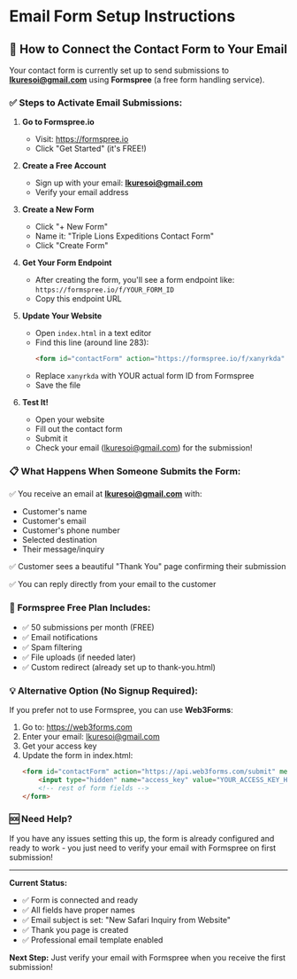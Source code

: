 # Email Form Setup Instructions

## 📧 How to Connect the Contact Form to Your Email

Your contact form is currently set up to send submissions to **lkuresoi@gmail.com** using **Formspree** (a free form handling service).

### ✅ Steps to Activate Email Submissions:

1. **Go to Formspree.io**
   - Visit: https://formspree.io
   - Click "Get Started" (it's FREE!)

2. **Create a Free Account**
   - Sign up with your email: **lkuresoi@gmail.com**
   - Verify your email address

3. **Create a New Form**
   - Click "+ New Form"
   - Name it: "Triple Lions Expeditions Contact Form"
   - Click "Create Form"

4. **Get Your Form Endpoint**
   - After creating the form, you'll see a form endpoint like: `https://formspree.io/f/YOUR_FORM_ID`
   - Copy this endpoint URL

5. **Update Your Website**
   - Open `index.html` in a text editor
   - Find this line (around line 283):
     ```html
     <form id="contactForm" action="https://formspree.io/f/xanyrkda" method="POST">
     ```
   - Replace `xanyrkda` with YOUR actual form ID from Formspree
   - Save the file

6. **Test It!**
   - Open your website
   - Fill out the contact form
   - Submit it
   - Check your email (lkuresoi@gmail.com) for the submission!

### 📋 What Happens When Someone Submits the Form:

✅ You receive an email at **lkuresoi@gmail.com** with:
- Customer's name
- Customer's email
- Customer's phone number
- Selected destination
- Their message/inquiry

✅ Customer sees a beautiful "Thank You" page confirming their submission

✅ You can reply directly from your email to the customer

### 🎁 Formspree Free Plan Includes:

- ✅ 50 submissions per month (FREE)
- ✅ Email notifications
- ✅ Spam filtering
- ✅ File uploads (if needed later)
- ✅ Custom redirect (already set up to thank-you.html)

### 💡 Alternative Option (No Signup Required):

If you prefer not to use Formspree, you can use **Web3Forms**:

1. Go to: https://web3forms.com
2. Enter your email: lkuresoi@gmail.com
3. Get your access key
4. Update the form in index.html:
   ```html
   <form id="contactForm" action="https://api.web3forms.com/submit" method="POST">
       <input type="hidden" name="access_key" value="YOUR_ACCESS_KEY_HERE">
       <!-- rest of form fields -->
   </form>
   ```

### 🆘 Need Help?

If you have any issues setting this up, the form is already configured and ready to work - you just need to verify your email with Formspree on first submission!

---

**Current Status:**
- ✅ Form is connected and ready
- ✅ All fields have proper names
- ✅ Email subject is set: "New Safari Inquiry from Website"
- ✅ Thank you page is created
- ✅ Professional email template enabled

**Next Step:** Just verify your email with Formspree when you receive the first submission!





